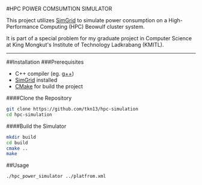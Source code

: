 #HPC POWER COMSUMTION SIMULATOR

This project utilizes [SimGrid](https://simgrid.org/ "SimGrid") to simulate power consumption on a High-Performance Computing (HPC) Beowulf cluster system.

It is part of a special problem for my graduate project in Computer Science at King Mongkut's Institute of Technology Ladkrabang (KMITL).

------------

##Installation
###Prerequisites
- C++ compiler (eg. [g++](https://gcc.gnu.org/ "g++"))
- [SimGrid](https://simgrid.org/ "SimGrid") installed
- [CMake](https://cmake.org/ "CMake") for build the project

####Clone the Repository
```bash
git clone https://github.com/tkn13/hpc-simulation
cd hpc-simulation
```
####Build the Simulator
```bash
mkdir build
cd build
cmake ..
make
```

##Usage
```bash
./hpc_power_simulator ../platfrom.xml
```